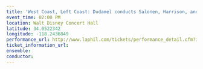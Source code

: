 ```yaml
---
title: 'West Coast, Left Coast: Dudamel conducts Salonen, Harrison, and Adams'
event_time: 02:00 PM
location: Walt Disney Concert Hall
latitude: 34.0522342
longitude: -118.2436849
performance_url: http://www.laphil.com/tickets/performance_detail.cfm?id=4016
ticket_information_url: 
ensemble: 
conductor: 
---
```

